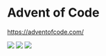 # Advent of Code

https://adventofcode.com/

<!--- advent_readme_stars table --->


![](https://img.shields.io/badge/day%20📅-12-blue) ![](https://img.shields.io/badge/stars%20⭐-6-yellow) ![](https://img.shields.io/badge/days%20completed-3-red)
